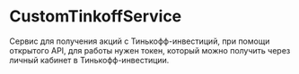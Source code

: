 # CustomTinkoffService
Сервис для получения акций с Тинькофф-инвестиций, при помощи открытого API, для работы нужен токен, который можно получить через личный кабинет в
Тинькофф-инвестиции.
